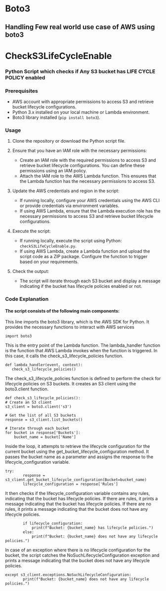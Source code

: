 # Boto3
## Handling Few real world use case of AWS using boto3

# CheckS3LifeCycleEnable
### Python Script which checks if Any S3 bucket has LIFE CYCLE POLICY enabled
### Prerequisites

- AWS account with appropriate permissions to access S3 and retrieve bucket lifecycle configurations.
- Python 3.x installed on your local machine or Lambda environment.
- Boto3 library installed (`pip install boto3`).

### Usage

1. Clone the repository or download the Python script file.

2. Ensure that you have an IAM role with the necessary permissions:
   - Create an IAM role with the required permissions to access S3 and retrieve bucket lifecycle configurations. You can define these permissions using an IAM policy.
   - Attach the IAM role to the AWS Lambda function. This ensures that the Lambda function has the necessary permissions to access S3.

3. Update the AWS credentials and region in the script:
   - If running locally, configure your AWS credentials using the AWS CLI or provide credentials via environment variables.
   - If using AWS Lambda, ensure that the Lambda execution role has the necessary permissions to access S3 and retrieve bucket lifecycle configurations.

4. Execute the script:
   - If running locally, execute the script using Python: `checkS3LifeCycleEnable.py`.
   - If using AWS Lambda, create a Lambda function and upload the script code as a ZIP package. Configure the function to trigger based on your requirements.

5. Check the output:
   - The script will iterate through each S3 bucket and display a message indicating if the bucket has lifecycle policies enabled or not.

### Code Explanation

#### The script consists of the following main components:
This line imports the boto3 library, which is the AWS SDK for Python. It provides the necessary functions to interact with AWS services
      
    import boto3

This is the entry point of the Lambda function. The lambda_handler function is the function that AWS Lambda invokes when the function is triggered. In this case, it calls the check_s3_lifecycle_policies function.
   
    def lambda_handler(event, context):
       check_s3_lifecycle_policies()

The check_s3_lifecycle_policies function is defined to perform the check for lifecycle policies on S3 buckets. It creates an S3 client using the boto3.client function.

    def check_s3_lifecycle_policies():
    # Create an S3 client
    s3_client = boto3.client('s3')

    # Get the list of all S3 buckets
    response = s3_client.list_buckets()

    # Iterate through each bucket
    for bucket in response['Buckets']:
        bucket_name = bucket['Name']

Inside the loop, it attempts to retrieve the lifecycle configuration for the current bucket using the get_bucket_lifecycle_configuration method. It passes the bucket name as a parameter and assigns the response to the lifecycle_configuration variable.
    
    try:
            response = s3_client.get_bucket_lifecycle_configuration(Bucket=bucket_name)
            lifecycle_configuration = response['Rules']

It then checks if the lifecycle_configuration variable contains any rules, indicating that the bucket has lifecycle policies. If there are rules, it prints a message indicating that the bucket has lifecycle policies. If there are no rules, it prints a message indicating that the bucket does not have any lifecycle policies.

            if lifecycle_configuration:
                print(f"Bucket: {bucket_name} has lifecycle policies.")
            else:
                print(f"Bucket: {bucket_name} does not have any lifecycle policies.")

In case of an exception where there is no lifecycle configuration for the bucket, the script catches the NoSuchLifecycleConfiguration exception and prints a message indicating that the bucket does not have any lifecycle policies.

    except s3_client.exceptions.NoSuchLifecycleConfiguration:
            print(f"Bucket: {bucket_name} does not have any lifecycle policies.")

